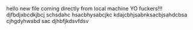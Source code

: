hello new file coming directly from local machine YO fuckers!!!
djfbdjxbcdkjbcj
schsdahc hsacbhysabcjkc kdajcbhjsabnksacbjsahdcbsa cjhgdyhwsbd sac
djhbfjkdsvfdsv